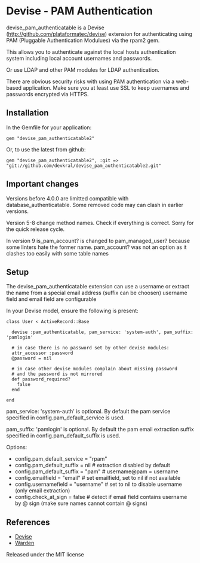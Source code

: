 Devise - PAM Authentication
===========================

devise\_pam\_authenticatable is a Devise (http://github.com/plataformatec/devise)
extension for authenticating using PAM (Pluggable Authentication Modulues)
via the rpam2 gem.

This allows you to authenticate against the local hosts authentication
system including local account usernames and passwords.

Or use LDAP and other PAM modules for LDAP authentication.

There are obvious security risks with using PAM authentication via a
web-based application. Make sure you at least use SSL to keep usernames and
passwords encrypted via HTTPS.

Installation
------------

In the Gemfile for your application:

    gem "devise_pam_authenticatable2"

Or, to use the latest from github:

    gem "devise_pam_authenticatable2", :git => "git://github.com/devkral/devise_pam_authenticatable2.git"

Important changes
-----------------

Versions before 4.0.0 are limitted compatible with database_authenticatable.
Some removed code may can clash in earlier versions.

Version 5-8 change method names. Check if everything is correct. Sorry for the quick release cycle.

In version 9 is_pam_account? is changed to pam_managed_user? because some linters hate the former name. pam_account? was not an option as it clashes too easily with some table names

Setup
-----

The devise_pam_authenticatable extension can use a username or extract the name from a special email address (suffix can be choosen)
username field and email field are configurable

In your Devise model, ensure the following is present:

    class User < ActiveRecord::Base

      devise :pam_authenticatable, pam_service: 'system-auth', pam_suffix: 'pamlogin'

      # in case there is no password set by other devise modules:
      attr_accessor :password
      @password = nil

      # in case other devise modules complain about missing password
      # and the password is not mirrored
      def password_required?
        false
      end

    end

pam_service: 'system-auth' is optional. By default the pam service specified in config.pam_default_service is used.

pam_suffix: 'pamlogin' is optional. By default the pam email extraction suffix specified in config.pam_default_suffix is used.

Options:

* config.pam_default_service = "rpam"
* config.pam_default_suffix = nil # extraction disabled by default
* config.pam_default_suffix = "pam" # username@pam = username
* config.emailfield = "email" # set emailfield, set to nil if not available
* config.usernamefield = "username" # set to nil to disable username (only email extraction)
* config.check_at_sign = false # detect if email field contains username by @ sign (make sure names cannot contain @ signs)

References
----------

* [Devise](http://github.com/plataformatec/devise)
* [Warden](http://github.com/hassox/warden)


Released under the MIT license
